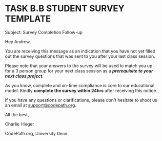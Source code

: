 # TASK B.B STUDENT SURVEY TEMPLATE

Subject: Survey Completion Follow-up

Hey Andrew,

You are receiving this message as an indication that you have not yet filled out the survey questions that was sent to you after your last class session.

Please note that your answers to the survey will be used to match you up for a 3 person group for  your next class session as a ***prerequisite to your next class project***.

As you know, complete and on-time compliance is core to our educational model. Kindly **complete the survey within 24hrs** after receiving this notice.

If you have any questions or clarifications, please don't hesitate to shoot us an email at support@codepath.org.

All the best,

Charlie Hieger

CodePath.org, University Dean
